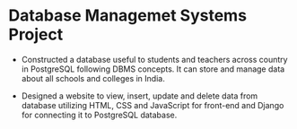 # Database Managemet Systems Project

- Constructed a database useful to students and teachers across country in PostgreSQL following DBMS concepts. It can
store and manage data about all schools and colleges in India.

- Designed a website to view, insert, update and delete data from database utilizing HTML, CSS and JavaScript for
front-end and Django for connecting it to PostgreSQL database.
